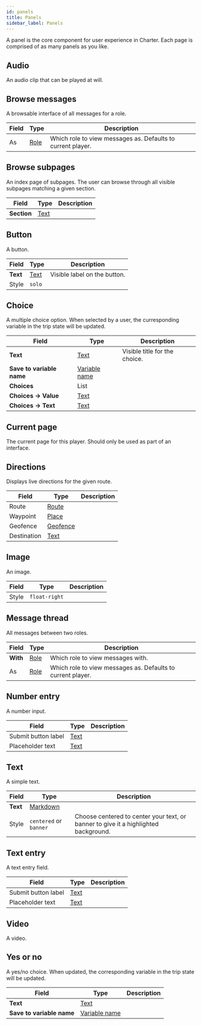 ```yaml
---
id: panels
title: Panels
sidebar_label: Panels
---
```


A panel is the core component for user experience in Charter. Each page is comprised of as many panels as you like.
## Audio

An audio clip that can be played at will.





## Browse messages

A browsable interface of all messages for a role.


| Field | Type | Description |
| - | - | - |
| As | [Role](/docs/reference/resources#role) | Which role to view messages as. Defaults to current player. |



## Browse subpages

An index page of subpages. The user can browse through all visible subpages matching a given section.


| Field | Type | Description |
| - | - | - |
| **Section** | [Text](/docs/reference/fieldtypes#text) |  |



## Button

A button.


| Field | Type | Description |
| - | - | - |
| **Text** | [Text](/docs/reference/fieldtypes#text) | Visible label on the button. |
| Style | `solo` |  |



## Choice

A multiple choice option. When selected by a user, the curresponding variable in the trip state will be updated.


| Field | Type | Description |
| - | - | - |
| **Text** | [Text](/docs/reference/fieldtypes#text) | Visible title for the choice. |
| **Save to variable name** | [Variable name](/docs/reference/fieldtypes#variable-name) |  |
| **Choices** | List |  |
| **Choices → Value** | [Text](/docs/reference/fieldtypes#text) |  |
| **Choices → Text** | [Text](/docs/reference/fieldtypes#text) |  |



## Current page

The current page for this player. Should only be used as part of an interface.





## Directions

Displays live directions for the given route.


| Field | Type | Description |
| - | - | - |
| Route | [Route](/docs/reference/resources#route) |  |
| Waypoint | [Place](/docs/reference/resources#waypoint) |  |
| Geofence | [Geofence](/docs/reference/resources#geofence) |  |
| Destination | [Text](/docs/reference/fieldtypes#text) |  |



## Image

An image.


| Field | Type | Description |
| - | - | - |
| Style | `float-right` |  |



## Message thread

All messages between two roles.


| Field | Type | Description |
| - | - | - |
| **With** | [Role](/docs/reference/resources#role) | Which role to view messages with. |
| As | [Role](/docs/reference/resources#role) | Which role to view messages as. Defaults to current player. |



## Number entry

A number input.


| Field | Type | Description |
| - | - | - |
| Submit button label | [Text](/docs/reference/fieldtypes#text) |  |
| Placeholder text | [Text](/docs/reference/fieldtypes#text) |  |



## Text

A simple text.


| Field | Type | Description |
| - | - | - |
| **Text** | [Markdown](/docs/reference/fieldtypes#markdown) |  |
| Style | `centered` or `banner` | Choose centered to center your text, or banner to give it a highlighted background. |



## Text entry

A text entry field.


| Field | Type | Description |
| - | - | - |
| Submit button label | [Text](/docs/reference/fieldtypes#text) |  |
| Placeholder text | [Text](/docs/reference/fieldtypes#text) |  |



## Video

A video.





## Yes or no

A yes/no choice. When updated, the corresponding variable in the trip state will be updated.


| Field | Type | Description |
| - | - | - |
| **Text** | [Text](/docs/reference/fieldtypes#text) |  |
| **Save to variable name** | [Variable name](/docs/reference/fieldtypes#variable-name) |  |



